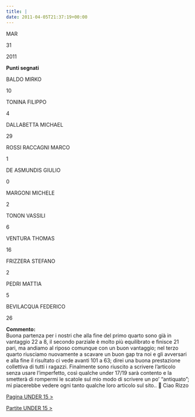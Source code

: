 ```yaml
---
title: |
date: 2011-04-05T21:37:19+00:00
---
```

MAR

31

2011

**Punti segnati**

BALDO MIRKO

10

TONINA FILIPPO

4

DALLABETTA MICHAEL

29

ROSSI RACCAGNI MARCO

1

DE ASMUNDIS GIULIO

0

MARGONI MICHELE

2

TONON VASSILI

6

VENTURA THOMAS

16

FRIZZERA STEFANO

2

PEDRI MATTIA

5

BEVILACQUA FEDERICO

26

**Commento:**  
Buona partenza per i nostri che alla fine del primo quarto sono già in vantaggio 22 a 8, il secondo parziale è molto più equilibrato e finisce 21 pari, ma andiamo al riposo comunque con un buon vantaggio; nel terzo quarto riusciamo nuovamente a scavare un buon gap tra noi e gli avversari e alla fine il risultato ci vede avanti 101 a 63; direi una buona prestazione collettiva di tutti i ragazzi. Finalmente sono riuscito a scrivere l’articolo senza usare l’imperfetto, così qualche under 17/19 sarà contento e la smetterà di rompermi le scatole sul mio modo di scrivere un po’ “antiquato”; mi piacerebbe vedere ogni tanto qualche loro articolo sul sito.. 🙂 Ciao Rizzo

[Pagina UNDER 15 >](http://www.basketgardolo.it/under-15)

[Partite UNDER 15 >](http://www.basketgardolo.it/?tag=under-15&cat=11)